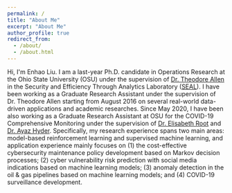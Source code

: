 ```yaml
---
permalink: /
title: "About Me"
excerpt: "About Me"
author_profile: true
redirect_from: 
  - /about/
  - /about.html
---
```


Hi, I'm Enhao Liu. I am a last-year Ph.D. candidate in Operations Research at the Ohio State University (OSU) under the supervision of [Dr. Theodore Allen](https://ise.osu.edu/people/allen.515) in the Security and Efficiency Through Analytics Laboratory ([SEAL](http://www.blying.com/)). I have been working as a Graduate Research Assistant under the supervision of Dr. Theodore Allen starting from August 2016 on several real-world data-driven applications and academic researches. Since May 2020, I have been also working as a Graduate Research Assistant at OSU for the COVID-19 Comprehensive Monitoring under the supervision of [Dr. Elisabeth Root](https://u.osu.edu/root.145/) and [Dr. Ayaz Hyder](https://cph.osu.edu/people/ahyder). Specifically, my research experience spans two main areas: model-based reinforcement learning and supervised machine learning, and application experience mainly focuses on (1) the cost-effective cybersecurity maintenance policy development based on Markov decision processes; (2) cyber vulnerability risk prediction with social media indications based on machine learning models; (3) anomaly detection in the oil \& gas pipelines based on machine learning models; and (4) COVID-19 surveillance development.



